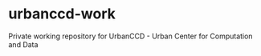 urbanccd-work
=============

Private working repository for UrbanCCD - Urban Center for Computation and Data
